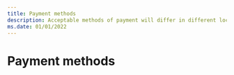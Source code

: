 ```yaml
---
title: Payment methods
description: Acceptable methods of payment will differ in different locales.
ms.date: 01/01/2022
---
```


# Payment methods
